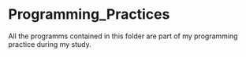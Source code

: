 # Programming_Practices
All the programms contained in this folder are part of my programming practice during my study.
